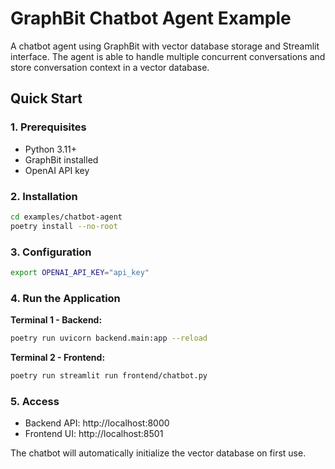 # GraphBit Chatbot Agent Example

A chatbot agent using GraphBit with vector database storage and Streamlit interface. The agent is able to handle multiple concurrent conversations and store conversation context in a vector database.

## Quick Start

### 1. Prerequisites
- Python 3.11+
- GraphBit installed
- OpenAI API key

### 2. Installation

```bash
cd examples/chatbot-agent
poetry install --no-root
```

### 3. Configuration

```bash
export OPENAI_API_KEY="api_key"
```

### 4. Run the Application

**Terminal 1 - Backend:**
```bash
poetry run uvicorn backend.main:app --reload
```

**Terminal 2 - Frontend:**
```bash
poetry run streamlit run frontend/chatbot.py
```

### 5. Access

- Backend API: http://localhost:8000
- Frontend UI: http://localhost:8501

The chatbot will automatically initialize the vector database on first use.
